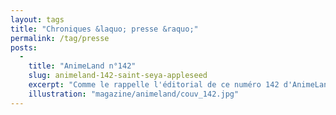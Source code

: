 ```yaml
---
layout: tags
title: "Chroniques &laquo; presse &raquo;"
permalink: /tag/presse
posts:
  -
    title: "AnimeLand n°142"
    slug: animeland-142-saint-seya-appleseed
    excerpt: "Comme le rappelle l'éditorial de ce numéro 142 d'AnimeLand, le magazine spécialiste de l'animation n'est pas uniquement réservé aux productions japonaises, qu'elles soient animées ou pas. Le sommaire est à l'image de cette philosophie :- Dossier Saint Seya : The Lost Canvas Présentation du manga événement publié en France par Kurokawa Première"
    illustration: "magazine/animeland/couv_142.jpg"
---
```


